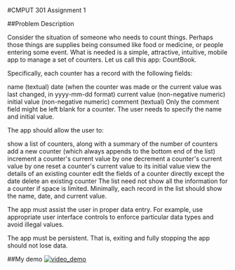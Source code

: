 #CMPUT 301 Assignment 1


##Problem Description

Consider the situation of someone who needs to count things. Perhaps those things are supplies being consumed like food or medicine, or people entering some event. What is needed is a simple, attractive, intuitive, mobile app to manage a set of counters. Let us call this app: CountBook.

Specifically, each counter has a record with the following fields:

name (textual)
date (when the counter was made or the current value was last changed, in yyyy-mm-dd format)
current value (non-negative numeric)
initial value (non-negative numeric)
comment (textual)
Only the comment field might be left blank for a counter. The user needs to specify the name and initial value.

The app should allow the user to:

show a list of counters, along with a summary of the number of counters
add a new counter (which always appends to the bottom end of the list)
increment a counter's current value by one
decrement a counter's current value by one
reset a counter's current value to its initial value
view the details of an existing counter
edit the fields of a counter directly except the date
delete an existing counter
The list need not show all the information for a counter if space is limited. Minimally, each record in the list should show the name, date, and current value.

The app must assist the user in proper data entry. For example, use appropriate user interface controls to enforce particular data types and avoid illegal values.

The app must be persistent. That is, exiting and fully stopping the app should not lose data.

##My demo
[![video_demo](https://www.youtube.com/watch?v=6t9c4upKTQ8/0.jpg)](https://www.youtube.com/watch?v=6t9c4upKTQ8)
